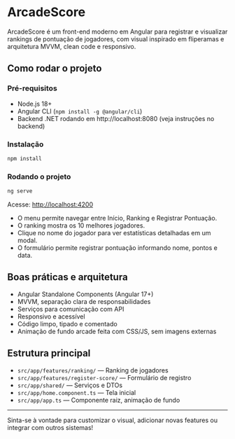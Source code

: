 # ArcadeScore

ArcadeScore é um front-end moderno em Angular para registrar e visualizar rankings de pontuação de jogadores, com visual inspirado em fliperamas e arquitetura MVVM, clean code e responsivo.

## Como rodar o projeto

### Pré-requisitos
- Node.js 18+
- Angular CLI (`npm install -g @angular/cli`)
- Backend .NET rodando em http://localhost:8080 (veja instruções no backend)

### Instalação

```bash
npm install
```

### Rodando o projeto

```bash
ng serve
```

Acesse: [http://localhost:4200](http://localhost:4200)

- O menu permite navegar entre Início, Ranking e Registrar Pontuação.
- O ranking mostra os 10 melhores jogadores.
- Clique no nome do jogador para ver estatísticas detalhadas em um modal.
- O formulário permite registrar pontuação informando nome, pontos e data.

## Boas práticas e arquitetura
- Angular Standalone Components (Angular 17+)
- MVVM, separação clara de responsabilidades
- Serviços para comunicação com API
- Responsivo e acessível
- Código limpo, tipado e comentado
- Animação de fundo arcade feita com CSS/JS, sem imagens externas

## Estrutura principal
- `src/app/features/ranking/` — Ranking de jogadores
- `src/app/features/register-score/` — Formulário de registro
- `src/app/shared/` — Serviços e DTOs
- `src/app/home.component.ts` — Tela inicial
- `src/app/app.ts` — Componente raiz, animação de fundo

---

Sinta-se à vontade para customizar o visual, adicionar novas features ou integrar com outros sistemas!
